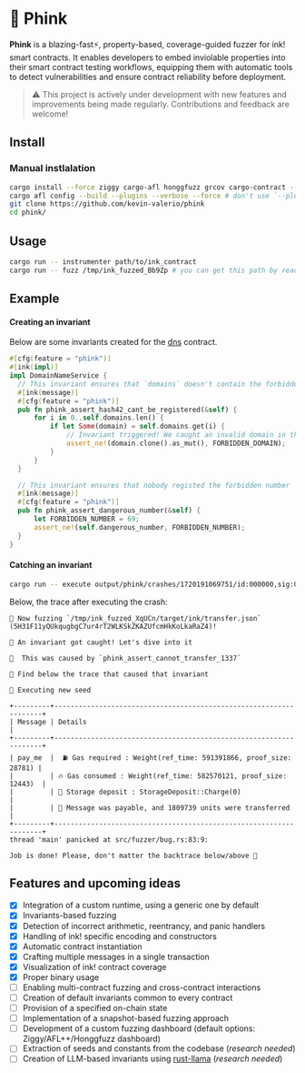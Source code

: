 # 🐙 Phink  

**Phink** is a blazing-fast⚡, property-based, coverage-guided fuzzer for ink! smart contracts. It enables developers to embed inviolable properties into their smart contract testing workflows, equipping them with automatic tools to detect vulnerabilities and ensure contract reliability before deployment.

> ⚠️ This project is actively under development with new features and improvements being made regularly. Contributions and feedback are welcome!


## Install  

### Manual instlalation
```bash
cargo install --force ziggy cargo-afl honggfuzz grcov cargo-contract --locked 
cargo afl config --build --plugins --verbose --force # don't use `--plugins` if you're on macOS
git clone https://github.com/kevin-valerio/phink
cd phink/
```


## Usage

```bash
cargo run -- instrumenter path/to/ink_contract
cargo run -- fuzz /tmp/ink_fuzzed_Bb9Zp # you can get this path by reading the output of the previous command
```
  
## Example  
#### Creating an invariant  
Below are some invariants created for the [dns](https://github.com/kevin-valerio/phink/blob/main/sample/dns/lib.rs) contract.


  ```rust
#[cfg(feature = "phink")]
#[ink(impl)]
impl DomainNameService {
    // This invariant ensures that `domains` doesn't contain the forbidden domain that nobody should regsiter 
    #[ink(message)]
    #[cfg(feature = "phink")]
    pub fn phink_assert_hash42_cant_be_registered(&self) {
        for i in 0..self.domains.len() {
            if let Some(domain) = self.domains.get(i) {
                // Invariant triggered! We caught an invalid domain in the storage...
                assert_ne!(domain.clone().as_mut(), FORBIDDEN_DOMAIN);
            }
        }
    }

    // This invariant ensures that nobody registed the forbidden number
    #[ink(message)]
    #[cfg(feature = "phink")]
    pub fn phink_assert_dangerous_number(&self) {
        let FORBIDDEN_NUMBER = 69;
        assert_ne!(self.dangerous_number, FORBIDDEN_NUMBER);
    }
}
```
#### Catching an invariant  

```bash
cargo run -- execute output/phink/crashes/1720191069751/id:000000,sig:06,src:000001,time:77,execs:2314,op:havoc,rep:4   /tmp/ink_fuzzed_XqUCn/
```
Below, the trace after executing the crash:
```
🚀 Now fuzzing `/tmp/ink_fuzzed_XqUCn/target/ink/transfer.json` (5H31F11yQUkqugbgC7ur4rT2WLKSkZKAZUfcmHkKoLkaRaZ4)!

🤯 An invariant got caught! Let's dive into it

🫵  This was caused by `phink_assert_cannot_transfer_1337`

🎉 Find below the trace that caused that invariant

🌱 Executing new seed

+---------+-------------------------------------------------------------------+
| Message | Details                                                           |
+---------+-------------------------------------------------------------------+
| pay_me  |  ⛽️ Gas required : Weight(ref_time: 591391866, proof_size: 28781) |
|         | 🔥 Gas consumed : Weight(ref_time: 582570121, proof_size: 12443)  |
|         | 💾 Storage deposit : StorageDeposit::Charge(0)                    |
|         | 💸 Message was payable, and 1809739 units were transferred        |
+---------+-------------------------------------------------------------------+
thread 'main' panicked at src/fuzzer/bug.rs:83:9:

Job is done! Please, don't matter the backtrace below/above 🫡
```
## Features and upcoming ideas  
  
 - [x] Integration of a custom runtime, using a generic one by default
 - [x] Invariants-based fuzzing
 - [x] Detection of incorrect arithmetic, reentrancy, and panic handlers
 - [x] Handling of ink! specific encoding and constructors
 - [x] Automatic contract instantiation
 - [x] Crafting multiple messages in a single transaction
 - [x] Visualization of ink! contract coverage
 - [x] Proper binary usage
 - [ ] Enabling multi-contract fuzzing and cross-contract interactions
 - [ ] Creation of default invariants common to every contract
 - [ ] Provision of a specified on-chain state
 - [ ] Implementation of a snapshot-based fuzzing approach
 - [ ] Development of a custom fuzzing dashboard (default options: Ziggy/AFL++/Honggfuzz dashboard)
 - [ ] Extraction of seeds and constants from the codebase (_research needed_)
 - [ ] Creation of LLM-based invariants using [rust-llama](https://github.com/mdrokz/rust-llama.cpp) (_research needed_) 
